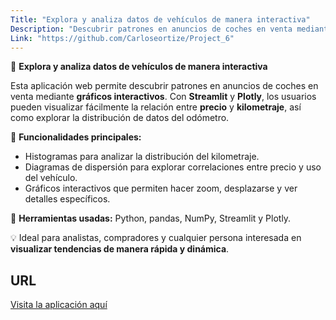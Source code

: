 ```yaml
---
Title: "Explora y analiza datos de vehículos de manera interactiva"
Description: "Descubrir patrones en anuncios de coches en venta mediante gráficos interactivos"
Link: "https://github.com/Carloseortize/Project_6"
---
```

🚗 **Explora y analiza datos de vehículos de manera interactiva**

Esta aplicación web permite descubrir patrones en anuncios de coches en venta mediante **gráficos interactivos**. Con **Streamlit** y **Plotly**, los usuarios pueden visualizar fácilmente la relación entre **precio** y **kilometraje**, así como explorar la distribución de datos del odómetro.

🔹 **Funcionalidades principales:**

* Histogramas para analizar la distribución del kilometraje.
* Diagramas de dispersión para explorar correlaciones entre precio y uso del vehículo.
* Gráficos interactivos que permiten hacer zoom, desplazarse y ver detalles específicos.

🔧 **Herramientas usadas:** Python, pandas, NumPy, Streamlit y Plotly.

💡 Ideal para analistas, compradores y cualquier persona interesada en **visualizar tendencias de manera rápida y dinámica**.

## URL

[Visita la aplicación aquí](https://proyecto6-carlos-ortiz.onrender.com/)
